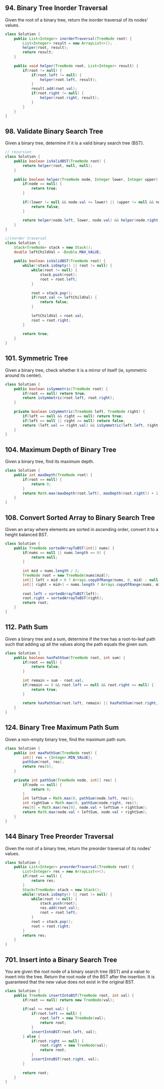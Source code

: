 ## 94. Binary Tree Inorder Traversal
Given the root of a binary tree, return the inorder traversal of its nodes' values.
```java
class Solution {
    public List<Integer> inorderTraversal(TreeNode root) {
        List<Integer> result = new ArrayList<>();
        helper(root, result);
        return result;
    }
    
    public void helper(TreeNode root, List<Integer> result) {
        if(root != null) {
            if(root.left != null) {
                helper(root.left, result);
            }
            result.add(root.val);
            if(root.right != null) {
                helper(root.right, result);
            }
        }
    }
}
```

## 98. Validate Binary Search Tree
Given a binary tree, determine if it is a valid binary search tree (BST).
```java
// recursion
class Solution {
    public boolean isValidBST(TreeNode root) {
        return helper(root, null, null);
    }
    
    public boolean helper(TreeNode node, Integer lower, Integer upper) {
        if(node == null) {
            return true;
        }
        
        if((lower != null && node.val <= lower) || (upper != null && node.val >= upper)) {
            return false;
        }
        
        return helper(node.left, lower, node.val) && helper(node.right, node.val, upper);
    }
}
```

```java
//inorder traversal
class Solution {
    Stack<TreeNode> stack = new Stack();
    double leftChildVal = -Double.MAX_VALUE;
    
    public boolean isValidBST(TreeNode root) {
        while(!stack.isEmpty() || root != null) {
            while(root != null) {
                stack.push(root);
                root = root.left;
            }
            
            root = stack.pop();
            if(root.val <= leftChildVal) {
                return false;
            }
            
            leftChildVal = root.val;
            root = root.right;
        }
        
        return true;
    }
}
```

## 101. Symmetric Tree
Given a binary tree, check whether it is a mirror of itself (ie, symmetric around its center).
```java
class Solution {
    public boolean isSymmetric(TreeNode root) {
        if(root == null) return true;
        return isSymmetric(root.left, root.right);
    }
    
    private boolean isSymmetric(TreeNode left, TreeNode right) {
        if(left == null && right == null) return true;
        if(left == null || right == null) return false;
        return (left.val == right.val) && isSymmetric(left.left, right.right) && isSymmetric(left.right, right.left);
    }
}
```

## 104. Maximum Depth of Binary Tree
Given a binary tree, find its maximum depth.
```java
class Solution {
    public int maxDepth(TreeNode root) {
        if(root == null) {
            return 0;
        }
        return Math.max(maxDepth(root.left), maxDepth(root.right)) + 1;
    }
}
```

## 108. Convert Sorted Array to Binary Search Tree
Given an array where elements are sorted in ascending order, convert it to a height balanced BST.
```java
class Solution {
    public TreeNode sortedArrayToBST(int[] nums) {
        if(nums == null || nums.length == 0) {
            return null;
        } 
        
        int mid = nums.length / 2;
        TreeNode root = new TreeNode(nums[mid]);
        int[] left = mid > 0 ? Arrays.copyOfRange(nums, 0, mid) : null;
        int[] right = mid+1 < nums.length ? Arrays.copyOfRange(nums, mid+1, nums.length) : null;
        
        root.left = sortedArrayToBST(left);
        root.right = sortedArrayToBST(right);
        return root;
    }
}
```

## 112. Path Sum
Given a binary tree and a sum, determine if the tree has a root-to-leaf path such that adding up all the values along the path equals the given sum.
```java
class Solution {
    public boolean hasPathSum(TreeNode root, int sum) {
        if(root == null) {
            return false;
        }
        
        int remain = sum - root.val;
        if(remain == 0 && root.left == null && root.right == null) {
            return true;
        }
        
        return hasPathSum(root.left, remain) || hasPathSum(root.right, remain);   
    }
}
```

## 124. Binary Tree Maximum Path Sum
Given a non-empty binary tree, find the maximum path sum.
```java
class Solution {
    public int maxPathSum(TreeNode root) {
        int[] res = {Integer.MIN_VALUE};
        pathSum(root, res);
        return res[0];
    }
    
    private int pathSum(TreeNode node, int[] res) {
        if(node == null) {
            return 0;
        }
        int leftSum = Math.max(0, pathSum(node.left, res));
        int rightSum = Math.max(0, pathSum(node.right, res));
        res[0] = Math.max(res[0], node.val + leftSum + rightSum);
        return Math.max(node.val + leftSum, node.val + rightSum);
    }
}
```

## 144 Binary Tree Preorder Traversal
Given the root of a binary tree, return the preorder traversal of its nodes' values.
```java
class Solution {
    public List<Integer> preorderTraversal(TreeNode root) {
        List<Integer> res = new ArrayList<>();
        if(root == null) {
            return res;
        }
        Stack<TreeNode> stack = new Stack();
        while(!stack.isEmpty() || root != null) {
            while(root != null) {
                stack.push(root);
                res.add(root.val);
                root = root.left;
            }
            root = stack.pop();
            root = root.right;
        }
        return res;
    }
}
```
## 701. Insert into a Binary Search Tree
You are given the root node of a binary search tree (BST) and a value to insert into the tree. Return the root node of the BST after the insertion. It is guaranteed that the new value does not exist in the original BST.
```java
class Solution {
    public TreeNode insertIntoBST(TreeNode root, int val) {
        if(root == null) return new TreeNode(val);
        
        if(val <= root.val) {
            if(root.left == null) {
                root.left = new TreeNode(val);
                return root;
            }
            insertIntoBST(root.left, val);
        } else {
            if(root.right == null) {
                root.right = new TreeNode(val);
                return root;
            }
            insertIntoBST(root.right, val);
        }
        
        return root;
    }
}
```